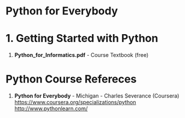 #   Python for Everybody	

#  1. Getting Started with Python
1.  **Python_for_Informatics.pdf** - Course Textbook (free)

#  Python Course Refereces
1.  **Python for Everybody** - Michigan - Charles Severance (Coursera)   
https://www.coursera.org/specializations/python
http://www.pythonlearn.com/